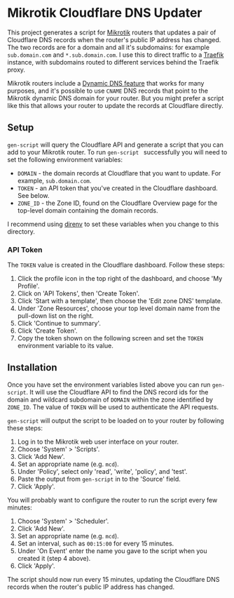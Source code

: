 # Mikrotik Cloudflare DNS Updater

This project generates a script for [Mikrotik](https://mikrotik.com/) routers
that updates a pair of Cloudflare DNS records
when the router's public IP address has changed.
The two records are for a domain and all it's subdomains:
for example `sub.domain.com` and `*.sub.domain.com`.
I use this to direct traffic to a [Traefik](https://traefik.io/) instance,
with subdomains routed to different services behind the Traefik proxy.

Mikrotik routers include a
[Dynamic DNS feature](https://wiki.mikrotik.com/wiki/Manual:IP/Cloud#DDNS)
that works for many purposes,
and it's possible to use `CNAME` DNS records that point to the Mikrotik
dynamic DNS domain for your router.
But you might prefer a script like this that allows your
router to update the records at Cloudflare directly.

## Setup

`gen-script` will query the Cloudflare API and generate a
script that you can add to your Mikrotik router.
To run `gen-script ` successfully you will need to set the following environment
variables:

* `DOMAIN` - the domain records at Cloudflare that you want to update. For example, `sub.domain.com`.
* `TOKEN` - an API token that you've created in the Cloudflare dashboard. See below.
* `ZONE_ID` - the Zone ID, found on the Cloudflare Overview page
for the top-level domain containing the domain records.

I recommend using [direnv](https://direnv.net/) to set these variables when you
change to this directory.

### API Token

The `TOKEN` value is created in the Cloudflare dashboard.
Follow these steps:

1. Click the profile icon in the top right of the dashboard,
and choose 'My Profile'.
2. Click on 'API Tokens', then 'Create Token'.
3. Click 'Start with a template', then choose the 'Edit zone DNS' template.
4. Under 'Zone Resources', choose your top level domain name
from the pull-down list on the right.
5. Click 'Continue to summary'.
6. Click 'Create Token'.
7. Copy the token shown on the following screen
and set the `TOKEN` environment variable to its value.

## Installation

Once you have set the environment variables listed above
you can run `gen-script`.
It will use the Cloudflare API to find the DNS record ids for the
domain and wildcard subdomain of `DOMAIN` within the zone
identified by `ZONE_ID`.
The value of `TOKEN` will be used to authenticate the API requests.

`gen-script` will output the script to be loaded on to your
router by following these steps:

1. Log in to the Mikrotik web user interface on your router.
2. Choose 'System' > 'Scripts'.
3. Click 'Add New'.
4. Set an appropriate name (e.g. `mcd`).
5. Under 'Policy', select only 'read', 'write', 'policy', and 'test'.
6. Paste the output from `gen-script` in to the 'Source' field.
7. Click 'Apply'.

You will probably want to configure the router to run the script
every few minutes:

1. Choose 'System' > 'Scheduler'.
2. Click 'Add New'.
3. Set an appropriate name (e.g. `mcd`).
4. Set an interval, such as `00:15:00` for every 15 minutes.
5. Under 'On Event' enter the name you gave to the script when you created it (step 4 above).
6. Click 'Apply'.

The script should now run every 15 minutes, updating the
Cloudflare DNS records when the router's public IP address
has changed.


